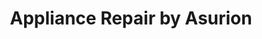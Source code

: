 ---
title: "Appliance Repair by Asurion"
url: /pearland/appliance-repair-by-asurion/
shop: appliance
---